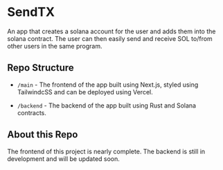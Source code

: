 # SendTX

An app that creates a solana account for the user and adds them into the solana contract. The user can then easily send and receive SOL to/from other users in the same program. 

## Repo Structure

- `/main` - The frontend of the app built using Next.js, styled using TailwindcSS and can be deployed using Vercel.

- `/backend` - The backend of the app built using Rust and Solana contracts. 

## About this Repo

The frontend of this project is nearly complete. The backend is still in development and will be updated soon.
